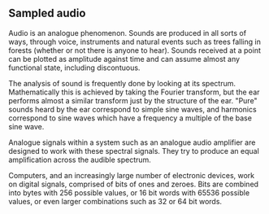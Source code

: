 
##  Sampled audio 


Audio is an analogue phenomenon. Sounds are produced in all sorts
      of ways, through voice, instruments and natural events such as trees
      falling in forests (whether or not there is anyone to hear). 
      Sounds received at
      a point can be plotted as amplitude against time and can assume
      almost any functional state, including discontuous.


The analysis of sound is frequently done by looking at its
      spectrum. Mathematically this is achieved by taking the Fourier
      transform, but the ear performs almost a similar transform
      just by the structure of the ear. "Pure" sounds heard by the ear
      correspond to simple sine waves, and harmonics correspond to
      sine waves which have a frequency a multiple of the base sine wave.


Analogue signals within a system such as an analogue audio amplifier
      are designed to work with these spectral signals. They try to produce
      an equal amplification across the audible spectrum.


Computers, and an increasingly large number of electronic devices,
      work on digital signals, comprised of bits of ones and zeroes. Bits
      are combined into bytes with 256 possible values, or 16 bit words
      with 65536 possible values, or even larger combinations such as
      32 or 64 bit words.
